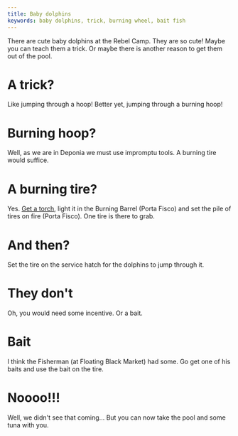```yaml
---
title: Baby dolphins
keywords: baby dolphins, trick, burning wheel, bait fish
---
```


There are cute baby dolphins at the Rebel Camp. They are so cute! Maybe you can teach them a trick. Or maybe there is another reason to get them out of the pool.

# A trick?
Like jumping through a hoop! Better yet, jumping through a burning hoop!

# Burning hoop?
Well, as we are in Deponia we must use impromptu tools. A burning tire would suffice.

# A burning tire?
Yes. [Get a torch](025-torch.md), light it in the Burning Barrel (Porta Fisco) and set the pile of tires on fire (Porta Fisco). One tire is there to grab.

# And then?
Set the tire on the service hatch for the dolphins to jump through it.

# They don't
Oh, you would need some incentive. Or a bait.

# Bait
I think the Fisherman (at Floating Black Market) had some. Go get one of his baits and use the bait on the tire.

# Noooo!!!
Well, we didn't see that coming... But you can now take the pool and some tuna with you.